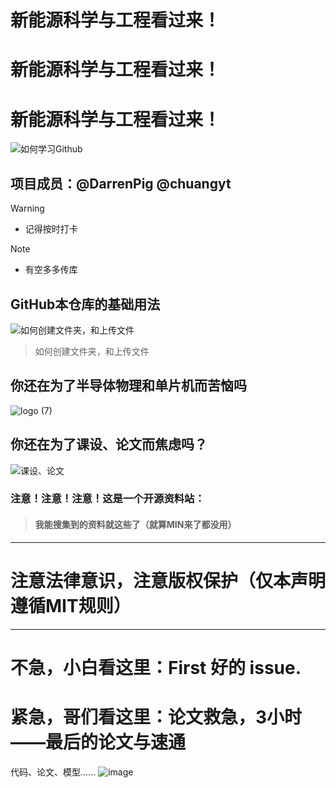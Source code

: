 # 新能源科学与工程看过来！
# 新能源科学与工程看过来！
# 新能源科学与工程看过来！
![如何学习Github](https://github.com/Darrenpig/new_energy_coder_club/assets/121377489/078df1bc-d576-4c17-9882-b9c9174d844c)


## 项目成员：@DarrenPig @chuangyt

> [!WARNING]
> - 记得按时打卡

> [!NOTE]
> - 有空多多传库
## GitHub本仓库的基础用法
![如何创建文件夹，和上传文件](https://github.com/Darrenpig/new_energy_coder_club/assets/121377489/f23e9721-96a6-46bb-b121-e76c907d58c7)
> 如何创建文件夹，和上传文件

## 你还在为了半导体物理和单片机而苦恼吗
![logo (7)](https://github.com/Darrenpig/new_energy_coder_club/assets/121377489/35e38938-d76c-434a-8fa2-5c46879585db)


## 你还在为了课设、论文而焦虑吗？
![课设、论文](https://github.com/Darrenpig/new_energy_coder_club/assets/121377489/7e8167f0-1749-4baf-b304-cac3805509a9)

### 注意！注意！注意！这是一个开源资料站：

> #### 我能搜集到的资料就这些了（就算MIN来了都没用）

---

# 注意法律意识，注意版权保护（仅本声明遵循MIT规则）

---

# 不急，小白看这里：First 好的 issue.


# 紧急，哥们看这里：论文救急，3小时——最后的论文与速通

代码、论文、模型......
![image](https://github.com/Darrenpig/new_energy_coder_club/assets/121377489/3545edca-5ed4-4da1-a6d5-f8b9158e3c53)
